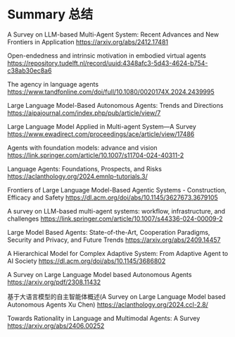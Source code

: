 # Summary 总结
A Survey on LLM-based Multi-Agent System: Recent Advances and New Frontiers in Application
https://arxiv.org/abs/2412.17481

Open-endedness and intrinsic motivation in embodied virtual agents
https://repository.tudelft.nl/record/uuid:4348afc3-5d43-4624-b754-c38ab30ec8a6

The agency in language agents
https://www.tandfonline.com/doi/full/10.1080/0020174X.2024.2439995

Large Language Model-Based Autonomous Agents: Trends and Directions
https://aipajournal.com/index.php/pub/article/view/7

Large Language Model Applied in Multi-agent System—A Survey
https://www.ewadirect.com/proceedings/ace/article/view/17486

Agents with foundation models: advance and vision
https://link.springer.com/article/10.1007/s11704-024-40311-2

Language Agents: Foundations, Prospects, and Risks
https://aclanthology.org/2024.emnlp-tutorials.3/

Frontiers of Large Language Model-Based Agentic Systems - Construction, Efficacy and Safety
https://dl.acm.org/doi/abs/10.1145/3627673.3679105

A survey on LLM-based multi-agent systems: workflow, infrastructure, and challenges
https://link.springer.com/article/10.1007/s44336-024-00009-2

Large Model Based Agents: State-of-the-Art, Cooperation Paradigms, Security and Privacy, and Future Trends
https://arxiv.org/abs/2409.14457

A Hierarchical Model for Complex Adaptive System: From Adaptive Agent to AI Society
https://dl.acm.org/doi/abs/10.1145/3686802

A Survey on Large Language Model based Autonomous Agents
https://arxiv.org/pdf/2308.11432

基于大语言模型的自主智能体概述(A Survey on Large Language Model based Autonomous Agents Xu Chen)
https://aclanthology.org/2024.ccl-2.8/

Towards Rationality in Language and Multimodal Agents: A Survey
https://arxiv.org/abs/2406.00252
